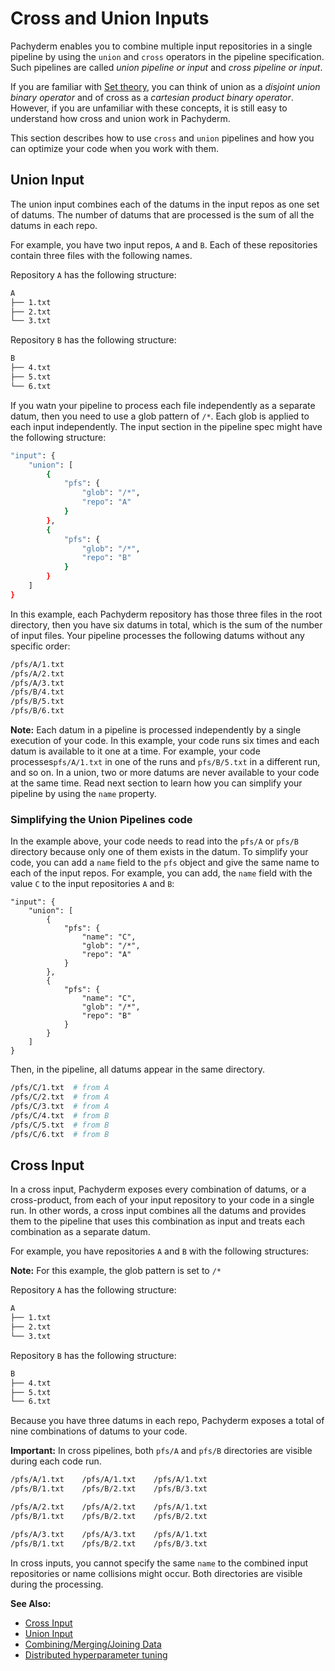 # Cross and Union Inputs

<!---This section needs to be made more clear. There is a lot of information
that I would say describes the things you can do with a cross or union pipeline
but does not really have a good and clear explanation of what they are -->

Pachyderm enables you to combine multiple
input repositories in a single pipeline by using the `union` and
`cross` operators in the pipeline specification. Such pipelines
are called *union pipeline or input* and *cross pipeline or input*.

If you are familiar with [Set theory](https://en.wikipedia.org/wiki/Set_theory),
you can think of union as a *disjoint union binary operator* and of cross as a
*cartesian product binary operator*. However, if you are unfamiliar with these
concepts, it is still easy to understand how cross and union work in Pachyderm.

This section describes how to use `cross` and `union` pipelines and how you
can optimize your code when you work with them.

## Union Input

The union input combines each of the datums in the input repos as one
set of datums.
The number of datums that are processed is the sum of all the
datums in each repo.

For example, you have two input repos, `A` and `B`. Each of these
repositories contain three files with the following names.

Repository `A` has the following structure:

```bash
A
├── 1.txt
├── 2.txt
└── 3.txt
```

Repository `B` has the following structure:

```bash
B
├── 4.txt
├── 5.txt
└── 6.txt
```

If you watn your pipeline to process each file independently as a
separate datum, then you need to use a glob pattern of `/*`. Each
glob is applied to each input independently. The input section
in the pipeline spec might have the following structure:

```bash
"input": {
    "union": [
        {
            "pfs": {
                "glob": "/*",
                "repo": "A"
            }
        },
        {
            "pfs": {
                "glob": "/*",
                "repo": "B"
            }
        }
    ]
}
```

In this example, each Pachyderm repository has those three files in the root
directory, then you have six datums in total, which is the sum of the number
of input files.
Your pipeline processes the following datums without any specific order:

```bash
/pfs/A/1.txt
/pfs/A/2.txt
/pfs/A/3.txt
/pfs/B/4.txt
/pfs/B/5.txt
/pfs/B/6.txt
```

**Note:** Each datum in a pipeline is processed independently by a single
execution of your code. In this example, your code runs six times and each
datum is available to it one at a time. For example, your code
processes`pfs/A/1.txt` in one of the runs and `pfs/B/5.txt` in a different run,
and so on. In a union, two or more datums are never available to your code
at the same time. Read next section to learn how you can simplify
your pipeline by using the `name` property.

### Simplifying the Union Pipelines code

In the example above, your code needs to read into the `pfs/A`
or `pfs/B` directory because only one of them exists in the datum.
To simplify your code, you can add a `name` field to the `pfs` object and
give the same name to each of the input repos. For example, you can add, the
`name` field with the value `C` to the input repositories `A` and `B`:

```
"input": {
    "union": [
        {
            "pfs": {
                "name": "C",
                "glob": "/*",
                "repo": "A"
            }
        },
        {
            "pfs": {
                "name": "C",
                "glob": "/*",
                "repo": "B"
            }
        }
    ]
}
```

Then, in the pipeline, all datums appear in the same directory.

```bash
/pfs/C/1.txt  # from A
/pfs/C/2.txt  # from A
/pfs/C/3.txt  # from A
/pfs/C/4.txt  # from B
/pfs/C/5.txt  # from B
/pfs/C/6.txt  # from B
```

## Cross Input

In a cross input, Pachyderm exposes every combination of datums,
or a cross-product, from each of your input repository to your code
in a single run.
In other words, a cross input
combines all the datums and provides them to the pipeline
that uses this combination as input and treats each combination
as a separate datum.

For example, you have repositories `A` and `B` with the following
structures:

**Note:** For this example, the glob pattern is set to `/*`

Repository `A` has the following structure:

```bash
A
├── 1.txt
├── 2.txt
└── 3.txt
```

Repository `B` has the following structure:

```bash
B
├── 4.txt
├── 5.txt
└── 6.txt
```

Because you have three datums in each repo, Pachyderm exposes
a total of nine combinations of datums to your code.

**Important:** In cross pipelines, both `pfs/A` and `pfs/B`
directories are visible during each code run.

```bash
/pfs/A/1.txt    /pfs/A/1.txt    /pfs/A/1.txt
/pfs/B/1.txt    /pfs/B/2.txt    /pfs/B/3.txt

/pfs/A/2.txt    /pfs/A/2.txt    /pfs/A/1.txt
/pfs/B/1.txt    /pfs/B/2.txt    /pfs/B/2.txt

/pfs/A/3.txt    /pfs/A/3.txt    /pfs/A/1.txt
/pfs/B/1.txt    /pfs/B/2.txt    /pfs/B/3.txt
```

In cross inputs, you cannot specify the same `name` to the combined
input repositories or name collisions might occur. Both directories are
visible during the processing.

**See Also:**

- [Cross Input](../../../reference/pipeline_spec.html#cross-input)
- [Union Input](../../../reference/pipeline_spec.html#union-input)
- [Combining/Merging/Joining Data](../../../cookbook/combining.html#combining-merging-joining-data)
- [Distributed hyperparameter tuning](https://github.com/pachyderm/pachyderm/tree/master/examples/ml/hyperparameter)

<!-- Add a link to an interactive tutorial when it's ready-->

